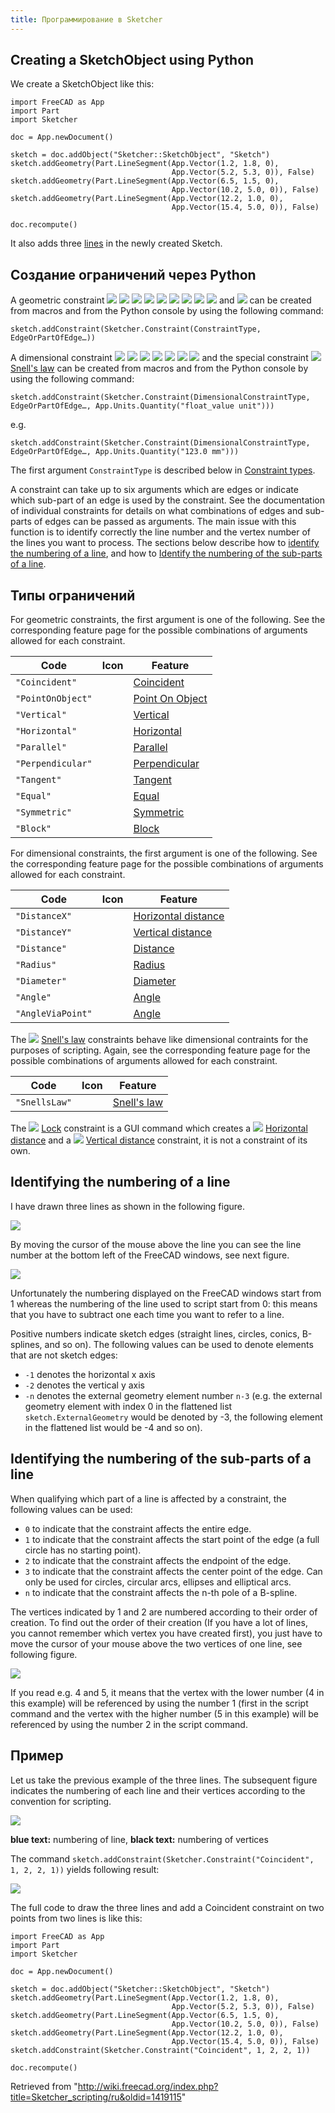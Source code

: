 ```yaml
---
title: Программирование в Sketcher
---
```

## Creating a SketchObject using Python

We create a SketchObject like this:

```
import FreeCAD as App
import Part
import Sketcher

doc = App.newDocument()  

sketch = doc.addObject("Sketcher::SketchObject", "Sketch")
sketch.addGeometry(Part.LineSegment(App.Vector(1.2, 1.8, 0),
                                    App.Vector(5.2, 5.3, 0)), False)
sketch.addGeometry(Part.LineSegment(App.Vector(6.5, 1.5, 0),
                                    App.Vector(10.2, 5.0, 0)), False)
sketch.addGeometry(Part.LineSegment(App.Vector(12.2, 1.0, 0),
                                    App.Vector(15.4, 5.0, 0)), False)

doc.recompute()

```

It also adds three [lines](/Topological_data_scripting#Line "Topological data scripting") in the newly created Sketch.

## Создание ограничений через Python

A geometric constraint ![](/images/Sketcher_ConstrainCoincident.svg) ![](/images/Sketcher_ConstrainPointOnObject.svg) ![](/images/Sketcher_ConstrainVertical.svg) ![](/images/Sketcher_ConstrainHorizontal.svg) ![](/images/Sketcher_ConstrainParallel.svg) ![](/images/Sketcher_ConstrainPerpendicular.svg) ![](/images/Sketcher_ConstrainTangent.svg) ![](/images/Sketcher_ConstrainEqual.svg) ![](/images/Sketcher_ConstrainSymmetric.svg) and ![](/images/Sketcher_ConstrainBlock.svg) can be created from macros and from the Python console by using the following command:

```
sketch.addConstraint(Sketcher.Constraint(ConstraintType, EdgeOrPartOfEdge…))

```

A dimensional constraint ![](/images/Sketcher_ConstrainLock.svg) ![](/images/Sketcher_ConstrainDistanceX.svg) ![](/images/Sketcher_ConstrainDistanceY.svg) ![](/images/Sketcher_ConstrainDistance.svg) ![](/images/Sketcher_ConstrainRadius.svg) ![](/images/Sketcher_ConstrainDiameter.svg) ![](/images/Sketcher_ConstrainAngle.svg) and the special constraint ![](/images/Sketcher_ConstrainSnellsLaw.svg) [Snell's law](/Sketcher_ConstrainSnellsLaw "Sketcher ConstrainSnellsLaw") can be created from macros and from the Python console by using the following command:

```
sketch.addConstraint(Sketcher.Constraint(DimensionalConstraintType, EdgeOrPartOfEdge…, App.Units.Quantity("float_value unit")))

```

e.g.

```
sketch.addConstraint(Sketcher.Constraint(DimensionalConstraintType, EdgeOrPartOfEdge…, App.Units.Quantity("123.0 mm")))

```

The first argument `ConstraintType` is described below in [Constraint types](#Constraint_types).

A constraint can take up to six arguments which are edges or indicate which sub-part of an edge is used by the constraint. See the documentation of individual constraints for details on what combinations of edges and sub-parts of edges can be passed as arguments.
The main issue with this function is to identify correctly the line number and the vertex number of the lines you want to process.
The sections below describe how to [identify the numbering of a line](#Identifying_the_numbering_of_a_line), and how to [Identify the numbering of the sub-parts of a line](#Identifying_the_numbering_of_the_sub-parts_of_a_line).

## Типы ограничений

For geometric constraints, the first argument is one of the following. See the corresponding feature page for the possible combinations of arguments allowed for each constraint.

| Code | Icon | Feature |
| --- | --- | --- |
| `"Coincident"` |  | [Coincident](/Sketcher_ConstrainCoincident "Sketcher ConstrainCoincident") |
| `"PointOnObject"` |  | [Point On Object](/Sketcher_ConstrainPointOnObject "Sketcher ConstrainPointOnObject") |
| `"Vertical"` |  | [Vertical](/Sketcher_ConstrainVertical "Sketcher ConstrainVertical") |
| `"Horizontal"` |  | [Horizontal](/Sketcher_ConstrainHorizontal "Sketcher ConstrainHorizontal") |
| `"Parallel"` |  | [Parallel](/Sketcher_ConstrainParallel "Sketcher ConstrainParallel") |
| `"Perpendicular"` |  | [Perpendicular](/Sketcher_ConstrainPerpendicular "Sketcher ConstrainPerpendicular") |
| `"Tangent"` |  | [Tangent](/Sketcher_ConstrainTangent "Sketcher ConstrainTangent") |
| `"Equal"` |  | [Equal](/Sketcher_ConstrainEqual "Sketcher ConstrainEqual") |
| `"Symmetric"` |  | [Symmetric](/Sketcher_ConstrainSymmetric "Sketcher ConstrainSymmetric") |
| `"Block"` |  | [Block](/Sketcher_ConstrainBlock "Sketcher ConstrainBlock") |

For dimensional constraints, the first argument is one of the following. See the corresponding feature page for the possible combinations of arguments allowed for each constraint.

| Code | Icon | Feature |
| --- | --- | --- |
| `"DistanceX"` |  | [Horizontal distance](/Sketcher_ConstrainDistanceX "Sketcher ConstrainDistanceX") |
| `"DistanceY"` |  | [Vertical distance](/Sketcher_ConstrainDistanceY "Sketcher ConstrainDistanceY") |
| `"Distance"` |  | [Distance](/Sketcher_ConstrainDistance "Sketcher ConstrainDistance") |
| `"Radius"` |  | [Radius](/Sketcher_ConstrainRadius "Sketcher ConstrainRadius") |
| `"Diameter"` |  | [Diameter](/Sketcher_ConstrainDiameter "Sketcher ConstrainDiameter") |
| `"Angle"` |  | [Angle](/Sketcher_ConstrainAngle "Sketcher ConstrainAngle") |
| `"AngleViaPoint"` |  | [Angle](/Sketcher_ConstrainAngle "Sketcher ConstrainAngle") |

The ![](/images/Sketcher_ConstrainSnellsLaw.svg) [Snell's law](/Sketcher_ConstrainSnellsLaw "Sketcher ConstrainSnellsLaw") constraints behave like dimensional contraints for the purposes of scripting. Again, see the corresponding feature page for the possible combinations of arguments allowed for each constraint.

| Code | Icon | Feature |
| --- | --- | --- |
| `"SnellsLaw"` |  | [Snell's law](/Sketcher_ConstrainSnellsLaw "Sketcher ConstrainSnellsLaw") |

The ![](/images/Sketcher_ConstrainLock.svg) [Lock](/Sketcher_ConstrainLock "Sketcher ConstrainLock") constraint is a GUI command which creates a ![](/images/Sketcher_ConstrainDistanceX.svg) [Horizontal distance](/Sketcher_ConstrainDistanceX "Sketcher ConstrainDistanceX") and a ![](/images/Sketcher_ConstrainDistanceY.svg) [Vertical distance](/Sketcher_ConstrainDistanceY "Sketcher ConstrainDistanceY") constraint, it is not a constraint of its own.

## Identifying the numbering of a line

I have drawn three lines as shown in the following figure.

![](/images/PartDesignConstraintPointOnPointScriptingFigure1.jpg)

By moving the cursor of the mouse above the line you can see the line number at the bottom left of the FreeCAD windows, see next figure.

![](/images/PartDesignConstraintPointOnPointScriptingFigure2.jpg)

Unfortunately the numbering displayed on the FreeCAD windows start from 1 whereas the numbering of the line used to script start from 0: this means that you have to subtract one each time you want to refer to a line.

Positive numbers indicate sketch edges (straight lines, circles, conics, B-splines, and so on). The following values can be used to denote elements that are not sketch edges:

* `-1` denotes the horizontal x axis
* `-2` denotes the vertical y axis
* `-n` denotes the external geometry element number `n-3` (e.g. the external geometry element with index 0 in the flattened list `sketch.ExternalGeometry` would be denoted by -3, the following element in the flattened list would be -4 and so on).

## Identifying the numbering of the sub-parts of a line

When qualifying which part of a line is affected by a constraint, the following values can be used:

* `0` to indicate that the constraint affects the entire edge.
* `1` to indicate that the constraint affects the start point of the edge (a full circle has no starting point).
* `2` to indicate that the constraint affects the endpoint of the edge.
* `3` to indicate that the constraint affects the center point of the edge. Can only be used for circles, circular arcs, ellipses and elliptical arcs.
* `n` to indicate that the constraint affects the n-th pole of a B-spline.

The vertices indicated by 1 and 2 are numbered according to their order of creation. To find out the order of their creation (If you have a lot of lines, you cannot remember which vertex you have created first), you just have to move the cursor of your mouse above the two vertices of one line, see following figure.

![](/images/PartDesignConstraintPointOnPointScriptingFigure3.jpg)

If you read e.g. 4 and 5, it means that the vertex with the lower number (4 in this example) will be referenced by using the number 1 (first in the script command and the vertex with the higher number (5 in this example) will be referenced by using the number 2 in the script command.

## Пример

Let us take the previous example of the three lines. The subsequent figure indicates the numbering of each line and their vertices according to the convention for scripting.

![](/images/PartDesignConstraintPointOnPointScriptingFigure3Bis.jpg)

**blue text:** numbering of line, **black text:** numbering of vertices

The command `sketch.addConstraint(Sketcher.Constraint("Coincident", 1, 2, 2, 1))` yields following result:

![](/images/PartDesignConstraintPointOnPointScriptingFigure4.jpg)

The full code to draw the three lines and add a Coincident constraint on two points from two lines is like this:

```
import FreeCAD as App
import Part
import Sketcher

doc = App.newDocument()  

sketch = doc.addObject("Sketcher::SketchObject", "Sketch")
sketch.addGeometry(Part.LineSegment(App.Vector(1.2, 1.8, 0),
                                    App.Vector(5.2, 5.3, 0)), False)
sketch.addGeometry(Part.LineSegment(App.Vector(6.5, 1.5, 0),
                                    App.Vector(10.2, 5.0, 0)), False)
sketch.addGeometry(Part.LineSegment(App.Vector(12.2, 1.0, 0),
                                    App.Vector(15.4, 5.0, 0)), False)
sketch.addConstraint(Sketcher.Constraint("Coincident", 1, 2, 2, 1))

doc.recompute()

```

Retrieved from "<http://wiki.freecad.org/index.php?title=Sketcher_scripting/ru&oldid=1419115>"